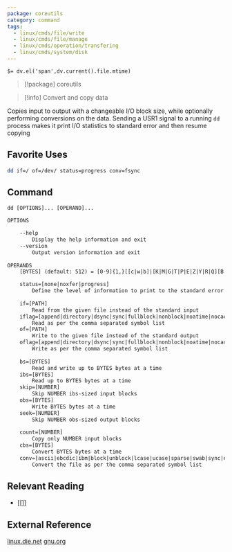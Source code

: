 ```yaml
---
package: coreutils
category: command
tags:
  - linux/cmds/file/write
  - linux/cmds/file/manage
  - linux/cmds/operation/transfering
  - linux/cmds/system/disk
---
```


`$= dv.el('span',dv.current().file.mtime)`
> [!package] coreutils

> [!info] Convert and copy data

Copies input to output with a changeable I/O block size, while optionally performing conversions on the data. Sending a USR1 signal to a running ``dd`` process makes it print I/O statistics to standard error and then resume copying

## Favorite Uses
```sh
dd if=/ of=/dev/ status=progress conv=fsync
```

## Command
```txt
dd [OPTIONS]... [OPERAND]...

OPTIONS

	--help
		Display the help information and exit 
	--version
		Output version information and exit
	
OPERANDS
	[BYTES] (default: 512) = [0-9]{1,}[[c|w|b]|[K|M|G|T|P|E|Z|Y|R|Q][B|iB]]

	status=[none|noxfer|progress]
		Define the level of information to print to the standard error
	
	if=[PATH]
		Read from the given file instead of the standard input
	iflag=[append|directory|dsync|sync|fullblock|nonblock|noatime|nocache|noctty|nofollow]
		Read as per the comma separated symbol list
	of=[PATH]
		Write to the given file instead of the standard output
	oflag=[append|directory|dsync|sync|fullblock|nonblock|noatime|nocache|noctty|nofollow]
		Write as per the comma separated symbol list
	
	bs=[BYTES]
		Read and write up to BYTES bytes at a time
	ibs=[BYTES]
		Read up to BYTES bytes at a time
	skip=[NUMBER]
		Skip NUMBER ibs-sized input blocks
	obs=[BYTES]
		Write BYTES bytes at a time
	seek=[NUMBER]
		Skip NUMBER obs-sized output blocks
	
	count=[NUMBER]
		Copy only NUMBER input blocks
	cbs=[BYTES]
		Convert BYTES bytes at a time
	conv=[ascii|ebcdic|ibm|block|unblock|lcase|ucase|sparse|swab|sync|excl|nocreat|notrunc|noerror|fdatasync|fsync]
		Convert the file as per the comma separated symbol list
```

## Relevant Reading
- [[]]

## External Reference
[linux.die.net](https://linux.die.net/man/1/dd)
[gnu.org](https://www.gnu.org/software/coreutils/manual/html_node/dd-invocation.html#dd-invocation)
